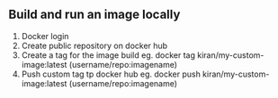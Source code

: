 ## Build and run an image locally

1. Docker login
2. Create public repository on docker hub
3. Create a tag for the image build eg. docker tag kiran/my-custom-image:latest (username/repo:imagename)
4. Push custom tag tp docker hub eg. docker push kiran/my-custom-image:latest (username/repo:imagename)
